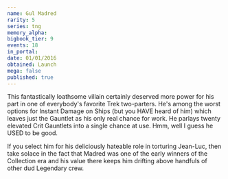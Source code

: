 ```yaml
---
name: Gul Madred
rarity: 5
series: tng
memory_alpha:
bigbook_tier: 9
events: 18
in_portal:
date: 01/01/2016
obtained: Launch
mega: false
published: true
---
```


This fantastically loathsome villain certainly deserved more power for his part in one of everybody's favorite Trek two-parters. He's among the worst options for Instant Damage on Ships (but you HAVE heard of him) which leaves just the Gauntlet as his only real chance for work. He parlays twenty elevated Crit Gauntlets into a single chance at use. Hmm, well I guess he USED to be good.

If you select him for his deliciously hateable role in torturing Jean-Luc, then take solace in the fact that Madred was one of the early winners of the Collection era and his value there keeps him drifting above handfuls of other dud Legendary crew.
